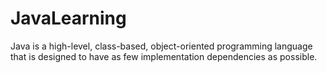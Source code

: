 # JavaLearning
Java is a high-level, class-based, object-oriented programming language that is designed to have as few implementation dependencies as possible.
